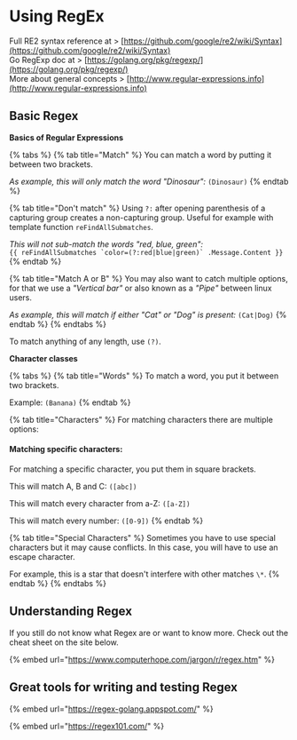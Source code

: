 # Using RegEx

Full RE2 syntax reference at &gt; [https://github.com/google/re2/wiki/Syntax](https://github.com/google/re2/wiki/Syntax)  
Go RegExp doc at &gt; [https://golang.org/pkg/regexp/](https://golang.org/pkg/regexp/)  
More about general concepts &gt; [http://www.regular-expressions.info](http://www.regular-expressions.info)

## Basic Regex

**Basics of Regular Expressions**

{% tabs %}
{% tab title="Match" %}
You can match a word by putting it between two brackets.

_As example, this will only match the word "Dinosaur":_ `(Dinosaur)`
{% endtab %}

{% tab title="Don\'t match" %}
Using `?:` after opening parenthesis of a capturing group creates a non-capturing group. Useful for example with template function `reFindAllSubmatches`.

_This will not sub-match the words "red, blue, green":_   
``{{ reFindAllSubmatches `color=(?:red|blue|green)` .Message.Content }}``
{% endtab %}

{% tab title="Match A or B" %}
You may also want to catch multiple options, for that we use a _"Vertical bar"_ or also known as a _"Pipe"_ between linux users.

_As example, this will match if either "Cat" or "Dog" is present:_ `(Cat|Dog)`
{% endtab %}
{% endtabs %}

To match anything of any length, use `(?)`.

**Character classes**

{% tabs %}
{% tab title="Words" %}
To match a word, you put it between two brackets. 

Example: `(Banana)`
{% endtab %}

{% tab title="Characters" %}
For matching characters there are multiple options:

#### Matching specific characters:

For matching a specific character, you put them in square brackets.

This will match A, B and C: `([abc])`

This will match every character from a-Z: `([a-Z])`

This will match every number: `([0-9])`
{% endtab %}

{% tab title="Special Characters" %}
Sometimes you have to use special characters but it may cause conflicts. In this case, you will have to use an escape character.

For example, this is a star that doesn't interfere with other matches `\*`.
{% endtab %}
{% endtabs %}

## Understanding Regex

If you still do not know what Regex are or want to know more. Check out the cheat sheet on the site below. 

{% embed url="https://www.computerhope.com/jargon/r/regex.htm" %}

## Great tools for writing and testing Regex

{% embed url="https://regex-golang.appspot.com/" %}

{% embed url="https://regex101.com/" %}



